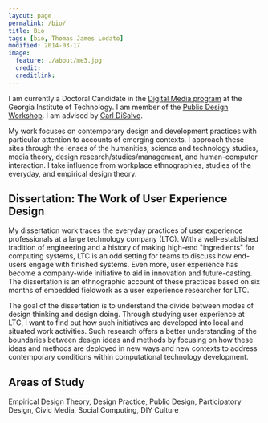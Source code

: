 ```yaml
---
layout: page
permalink: /bio/
title: Bio
tags: [bio, Thomas James Lodato]
modified: 2014-03-17
image:
  feature: ./about/me3.jpg
  credit: 
  creditlink:
---
```


I am currently a Doctoral Candidate in the [Digital Media program](http://dm.lmc.gatech.edu/) at the Georgia Institute of Technology. I am member of the [Public Design Workshop](http://publicdesignworkshop.net). I am advised by [Carl DiSalvo](http://carldisalvo.com/).

My work focuses on contemporary design and development practices with particular attention to accounts of emerging contexts. I approach these sites through the lenses of the humanities, science and technology studies, media theory, design research/studies/management, and human-computer interaction. I take influence from workplace ethnographies, studies of the everyday, and empirical design theory. 

## Dissertation: The Work of User Experience Design

My dissertation work traces the everyday practices of user experience professionals at a large technology company (LTC). With a well-established tradition of engineering and a history of making high-end "ingredients" for computing systems, LTC is an odd setting for teams to discuss how end-users engage with finished systems. Even more, user experience has become a company-wide initiative to aid in innovation and future-casting. The dissertation is an ethnographic account of these practices based on six months of embedded fieldwork as a user experience researcher for LTC. 

The goal of the dissertation is to understand the divide between modes of design thinking and design doing. Through studying user experience at LTC, I want to find out how such initiatives are developed into local and situated work activities. Such research offers a better understanding of the boundaries between design ideas and methods by focusing on how these ideas and methods are deployed in new ways and new contexts to address contemporary conditions within computational technology development. 

## Areas of Study

Empirical Design Theory, Design Practice, Public Design, Participatory Design, Civic Media, Social Computing, DIY Culture